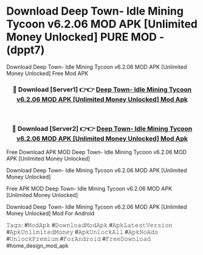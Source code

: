 # Download Deep Town- Idle Mining Tycoon v6.2.06 MOD APK [Unlimited Money Unlocked] PURE MOD - (dppt7)
Download Deep Town- Idle Mining Tycoon v6.2.06 MOD APK [Unlimited Money Unlocked] Free Mod APK

<div align="center">
<h3>🔴 Download [Server1] 👉👉 <a href="https://apk-comot.site?title=Deep_Town-_Idle_Mining_Tycoon_v6.2.06_MOD_APK_[Unlimited_Money_Unlocked]">Deep Town- Idle Mining Tycoon v6.2.06 MOD APK [Unlimited Money Unlocked] Mod Apk</a></h3><br>

<h3>🔴 Download [Server2] 👉👉 <a href="https://apk-comot.site?title=Deep_Town-_Idle_Mining_Tycoon_v6.2.06_MOD_APK_[Unlimited_Money_Unlocked]">Deep Town- Idle Mining Tycoon v6.2.06 MOD APK [Unlimited Money Unlocked] Mod Apk</a></h3>
</div>


Free Download APK MOD Deep Town- Idle Mining Tycoon v6.2.06 MOD APK [Unlimited Money Unlocked]

Download Deep Town- Idle Mining Tycoon v6.2.06 MOD APK [Unlimited Money Unlocked] 

Free APK MOD Deep Town- Idle Mining Tycoon v6.2.06 MOD APK [Unlimited Money Unlocked] 

Download Deep Town- Idle Mining Tycoon v6.2.06 MOD APK [Unlimited Money Unlocked] Mod For Android

𝚃𝚊𝚐𝚜: #𝙼𝚘𝚍𝙰𝚙𝚔 #𝙳𝚘𝚠𝚗𝚕𝚘𝚊𝚍𝙼𝚘𝚍𝙰𝚙𝚔 #𝙰𝚙𝚔𝙻𝚊𝚝𝚎𝚜𝚝𝚅𝚎𝚛𝚜𝚒𝚘𝚗 #𝙰𝚙𝚔𝚄𝚗𝚕𝚒𝚖𝚒𝚝𝚎𝚍𝙼𝚘𝚗𝚎𝚢 #𝙰𝚙𝚔𝚄𝚗𝚕𝚘𝚌𝚔𝙰𝚕𝚕 #𝙰𝚙𝚔𝙽𝚘𝙰𝚍𝚜 #𝚄𝚗𝚕𝚘𝚌𝚔𝙿𝚛𝚎𝚖𝚒𝚞𝚖 #𝙵𝚘𝚛𝙰𝚗𝚍𝚛𝚘𝚒𝚍 #𝙵𝚛𝚎𝚎𝙳𝚘𝚠𝚗𝚕𝚘𝚊𝚍 #home_design_mod_apk